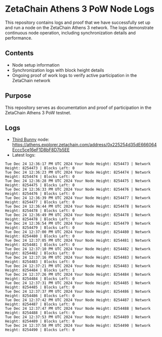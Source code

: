 # ZetaChain Athens 3 PoW Node Logs
This repository contains logs and proof that we have successfully set up and run a node on the ZetaChain Athens 3 network. The logs demonstrate continuous node operation, including synchronization details and performance.

## Contents
- Node setup information
- Synchronization logs with block height details
- Ongoing proof of work logs to verify active participation in the ZetaChain network

## Purpose
This repository serves as documentation and proof of participation in the ZetaChain Athens 3 PoW testnet.

## Logs

- [Third Bunny](https://thirdbunny.xyz/) node: https://athens.explorer.zetachain.com/address/0x225254d35dE666064Eccc5ce16eF1D8bF8D7b5EE
- Latest logs:
```
Tue Dec 24 12:36:17 PM UTC 2024 Your Node Height: 8254473 | Network Height: 8254473 | Blocks Left: 0
Tue Dec 24 12:36:23 PM UTC 2024 Your Node Height: 8254474 | Network Height: 8254474 | Blocks Left: 0
Tue Dec 24 12:36:28 PM UTC 2024 Your Node Height: 8254475 | Network Height: 8254475 | Blocks Left: 0
Tue Dec 24 12:36:33 PM UTC 2024 Your Node Height: 8254476 | Network Height: 8254476 | Blocks Left: 0
Tue Dec 24 12:36:39 PM UTC 2024 Your Node Height: 8254477 | Network Height: 8254477 | Blocks Left: 0
Tue Dec 24 12:36:44 PM UTC 2024 Your Node Height: 8254478 | Network Height: 8254478 | Blocks Left: 0
Tue Dec 24 12:36:49 PM UTC 2024 Your Node Height: 8254478 | Network Height: 8254478 | Blocks Left: 0
Tue Dec 24 12:36:54 PM UTC 2024 Your Node Height: 8254479 | Network Height: 8254479 | Blocks Left: 0
Tue Dec 24 12:37:00 PM UTC 2024 Your Node Height: 8254480 | Network Height: 8254480 | Blocks Left: 0
Tue Dec 24 12:37:05 PM UTC 2024 Your Node Height: 8254481 | Network Height: 8254481 | Blocks Left: 0
Tue Dec 24 12:37:10 PM UTC 2024 Your Node Height: 8254482 | Network Height: 8254482 | Blocks Left: 0
Tue Dec 24 12:37:16 PM UTC 2024 Your Node Height: 8254483 | Network Height: 8254483 | Blocks Left: 0
Tue Dec 24 12:37:21 PM UTC 2024 Your Node Height: 8254483 | Network Height: 8254484 | Blocks Left: 1
Tue Dec 24 12:37:26 PM UTC 2024 Your Node Height: 8254484 | Network Height: 8254484 | Blocks Left: 0
Tue Dec 24 12:37:31 PM UTC 2024 Your Node Height: 8254485 | Network Height: 8254485 | Blocks Left: 0
Tue Dec 24 12:37:37 PM UTC 2024 Your Node Height: 8254486 | Network Height: 8254486 | Blocks Left: 0
Tue Dec 24 12:37:42 PM UTC 2024 Your Node Height: 8254487 | Network Height: 8254487 | Blocks Left: 0
Tue Dec 24 12:37:47 PM UTC 2024 Your Node Height: 8254488 | Network Height: 8254488 | Blocks Left: 0
Tue Dec 24 12:37:53 PM UTC 2024 Your Node Height: 8254489 | Network Height: 8254489 | Blocks Left: 0
Tue Dec 24 12:37:58 PM UTC 2024 Your Node Height: 8254490 | Network Height: 8254490 | Blocks Left: 0
```
